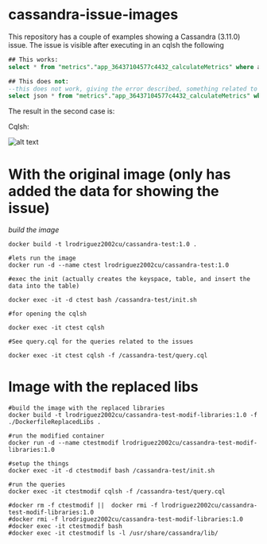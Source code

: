 # cassandra-issue-images
This repository has a couple of examples showing  a Cassandra (3.11.0) issue.
The issue is visible after executing in an cqlsh the following

``` sql
## This works:
select * from "metrics"."app_36437104577c4432_calculateMetrics" where application='application--1792657053' and session='X5' and user='user-1375724504';

## This does not:
--this does not work, giving the error described, something related to json encoding
select json * from "metrics"."app_36437104577c4432_calculateMetrics" where application='application--1792657053' and session='X5' and user='user-1375724504';  

```
The result in the second case is:

Cqlsh:

![alt text]()


# With the original image (only has added the data for showing the issue)
_build the image_
```
docker build -t lrodriguez2002cu/cassandra-test:1.0 .

#lets run the image
docker run -d --name ctest lrodriguez2002cu/cassandra-test:1.0

#exec the init (actually creates the keyspace, table, and insert the data into the table)

docker exec -it -d ctest bash /cassandra-test/init.sh  

#for opening the cqlsh

docker exec -it ctest cqlsh   

#See query.cql for the queries related to the issues  

docker exec -it ctest cqlsh -f /cassandra-test/query.cql

```
# Image  with the replaced libs
```
#build the image with the replaced libraries
docker build -t lrodriguez2002cu/cassandra-test-modif-libraries:1.0 -f  ./DockerfileReplacedLibs .

#run the modified container
docker run -d --name ctestmodif lrodriguez2002cu/cassandra-test-modif-libraries:1.0

#setup the things
docker exec -it -d ctestmodif bash /cassandra-test/init.sh  

#run the queries
docker exec -it ctestmodif cqlsh -f /cassandra-test/query.cql

#docker rm -f ctestmodif ||  docker rmi -f lrodriguez2002cu/cassandra-test-modif-libraries:1.0
#docker rmi -f lrodriguez2002cu/cassandra-test-modif-libraries:1.0
#docker exec -it ctestmodif bash
#docker exec -it ctestmodif ls -l /usr/share/cassandra/lib/
```
